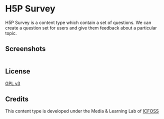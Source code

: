 H5P Survey
==========

H5P Survey is a content type which contain a set of questions. We can create a question set for users and give them feedback about a particular topic.

## Screenshots

<img src=""/>


## License

[GPL v3](LICENSE)


## Credits

This content type is developed under the Media & Learning Lab of [ICFOSS](https://icfoss.in)